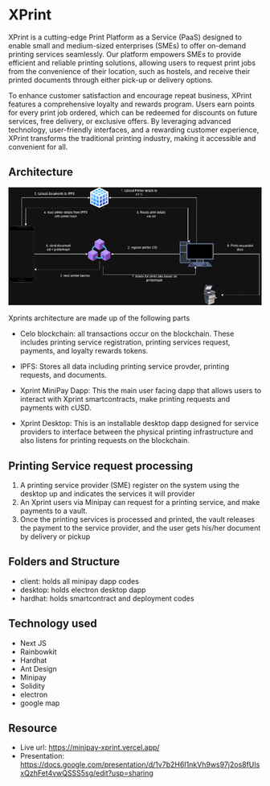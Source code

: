 # XPrint

XPrint is a cutting-edge Print Platform as a Service (PaaS) designed to enable small and medium-sized enterprises (SMEs) to offer on-demand printing services seamlessly. Our platform empowers SMEs to provide efficient and reliable printing solutions, allowing users to request print jobs from the convenience of their location, such as hostels, and receive their printed documents through either pick-up or delivery options. 

To enhance customer satisfaction and encourage repeat business, XPrint features a comprehensive loyalty and rewards program. Users earn points for every print job ordered, which can be redeemed for discounts on future services, free delivery, or exclusive offers. By leveraging advanced technology, user-friendly interfaces, and a rewarding customer experience, XPrint transforms the traditional printing industry, making it accessible and convenient for all.

## Architecture
![Xprint architecture diagram](xprint-architecture.png)

Xprints architecture are made up of the following parts
    

- Celo blockchain: all transactions occur on the blockchain. These includes printing service registration, printing services request, payments, and loyalty rewards tokens.

- IPFS: Stores all data including printing service provder, printing requests, and documents.

- Xprint MiniPay Dapp: This the main user facing dapp that allows users to interact with Xprint smartcontracts, make printing requests and payments with cUSD.

- Xprint Desktop: This is an installable desktop dapp designed for service providers to interface between the physical printing infrastructure and also listens for printing requests on the blockchain.


## Printing Service request processing
1. A printing service provider (SME) register on the system using the desktop up and indicates the services it will provider
2. An Xprint users via Minipay can request for a printing service, and make payments to a vault. 
3. Once the printing services is processed and printed, the vault releases the payment to the service provider, and the user gets his/her document by delivery or pickup

## Folders and Structure
- client: holds all minipay dapp codes
- desktop: holds electron desktop dapp
- hardhat: holds smartcontract and deployment codes

## Technology used
- Next JS
- Rainbowkit
- Hardhat
- Ant Design
- Minipay
- Solidity
- electron
- google map

## Resource
- Live url: https://minipay-xprint.vercel.app/
- Presentation: https://docs.google.com/presentation/d/1v7b2H6I1nkVh9ws97j2os8fUIsxQzhFet4vwQSSS5sg/edit?usp=sharing

